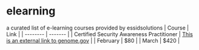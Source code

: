 # elearning
a curated list of e-learning courses provided by essidsolutions
| Course    | Link |
| -------- | ------- |
| Certified Security Awareness Practitioner  | [This is an external link to genome.gov](https://www.genome.gov/)
   |
| February | $80     |
| March    | $420    |
